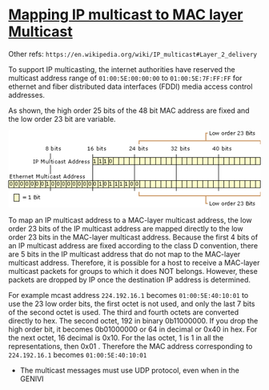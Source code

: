 # [Mapping IP multicast to MAC layer Multicast](https://technet.microsoft.com/en-us/library/cc957928.aspx)

Other refs: `https://en.wikipedia.org/wiki/IP_multicast#Layer_2_delivery`


To support IP multicasting, the internet authorities have reserved the multicast
address range of `01:00:5E:00:00:00` to `01:00:5E:7F:FF:FF` for ethernet and
fiber distributed data interfaces (FDDI) media access control addresses.

As shown, the high order 25 bits of the 48 bit MAC address are fixed and the low
order 23 bit are variable.

![](./mcast_mac.gif)


To map an IP multicast address to a MAC-layer multicast address, the low order
23 bits of the IP multicast address are mapped directly to the low order 23 bits
in the MAC-layer multicast address. Because the first 4 bits of an IP multicast
address are fixed according to the class D convention, there are 5 bits in the
IP multicast address that do not map to the MAC-layer multicast address.
Therefore, it is possible for a host to receive a MAC-layer multicast packets
for groups to which it does NOT belongs. However, these packets are dropped by
IP once the destination IP address is determined.

For example mcast address `224.192.16.1` becomes `01:00:5E:40:10:01` to use the
23 low order bits, the first octet is not used, and only the last 7 bits of the
second octet is used. The third and fourth octets are converted directly to hex.
The second octet, 192 in binary 0b11000000. If you drop the high order bit, it
becomes 0b01000000 or 64 in decimal or 0x40 in hex. For the next octet, 16
decimal is 0x10. For the las octet, 1 is 1 in all the representations, then 0x01
. Therefore the MAC address corresponding to `224.192.16.1` becomes
`01:00:5E:40:10:01`


- The multicast messages must use  UDP protocol, even when in the GENIVI
